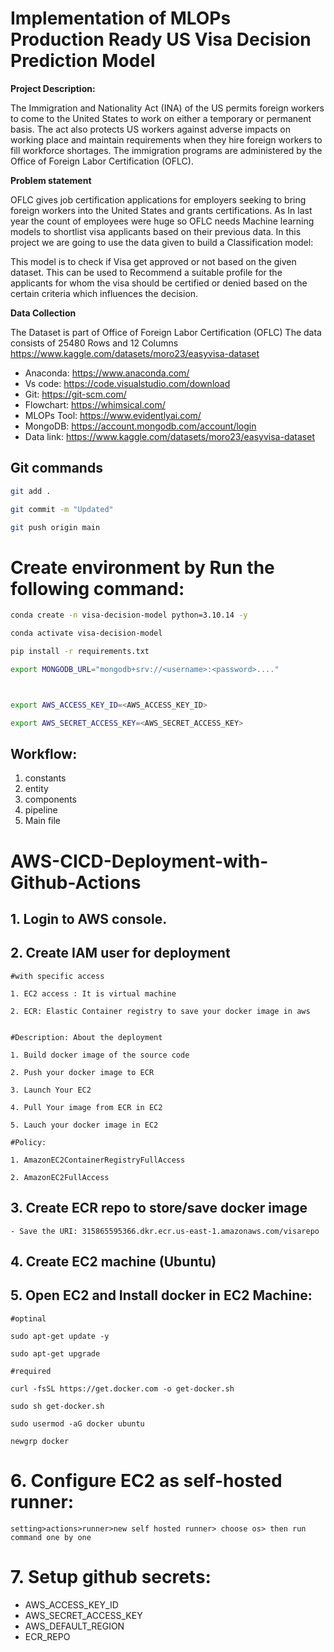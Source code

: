 # Implementation of MLOPs Production Ready US Visa Decision Prediction Model

**Project Description:**

The Immigration and Nationality Act (INA) of the US permits foreign workers to come to the United States to work on either a temporary or permanent basis. The act also protects US workers against adverse impacts on working place and maintain requirements when they hire foreign workers to fill workforce shortages. The immigration programs are administered by the Office of Foreign Labor Certification (OFLC).

**Problem statement**

OFLC gives job certification applications for employers seeking to bring foreign workers into the United States and grants certifications.
As In last year the count of employees were huge so OFLC needs Machine learning models to shortlist visa applicants based on their previous data.
In this project we are going to use the data given to build a Classification model:

This model is to check if Visa get approved or not based on the given dataset.
This can be used to Recommend a suitable profile for the applicants for whom the visa should be certified or denied based on the certain criteria which influences the decision.

**Data Collection**

The Dataset is part of Office of Foreign Labor Certification (OFLC)
The data consists of 25480 Rows and 12 Columns
https://www.kaggle.com/datasets/moro23/easyvisa-dataset 



- Anaconda: https://www.anaconda.com/
- Vs code: https://code.visualstudio.com/download
- Git: https://git-scm.com/
- Flowchart: https://whimsical.com/
- MLOPs Tool: https://www.evidentlyai.com/
- MongoDB: https://account.mongodb.com/account/login
- Data link: https://www.kaggle.com/datasets/moro23/easyvisa-dataset



## Git commands

```bash
git add .

git commit -m "Updated"

git push origin main
```




# Create environment by Run the following command:
```bash
conda create -n visa-decision-model python=3.10.14 -y
```

```bash 
conda activate visa-decision-model
```

```bash 
pip install -r requirements.txt
```





```bash
export MONGODB_URL="mongodb+srv://<username>:<password>...."



export AWS_ACCESS_KEY_ID=<AWS_ACCESS_KEY_ID>

export AWS_SECRET_ACCESS_KEY=<AWS_SECRET_ACCESS_KEY>


```



## Workflow:

1. constants
2. entity
3. components
4. pipeline
5. Main file




# AWS-CICD-Deployment-with-Github-Actions

## 1. Login to AWS console.

## 2. Create IAM user for deployment

	#with specific access

	1. EC2 access : It is virtual machine

	2. ECR: Elastic Container registry to save your docker image in aws


	#Description: About the deployment

	1. Build docker image of the source code

	2. Push your docker image to ECR

	3. Launch Your EC2 

	4. Pull Your image from ECR in EC2

	5. Lauch your docker image in EC2

	#Policy:

	1. AmazonEC2ContainerRegistryFullAccess

	2. AmazonEC2FullAccess

	
## 3. Create ECR repo to store/save docker image
    - Save the URI: 315865595366.dkr.ecr.us-east-1.amazonaws.com/visarepo

	
## 4. Create EC2 machine (Ubuntu) 

## 5. Open EC2 and Install docker in EC2 Machine:
	
	
	#optinal

	sudo apt-get update -y

	sudo apt-get upgrade
	
	#required

	curl -fsSL https://get.docker.com -o get-docker.sh

	sudo sh get-docker.sh

	sudo usermod -aG docker ubuntu

	newgrp docker
	
# 6. Configure EC2 as self-hosted runner:
    setting>actions>runner>new self hosted runner> choose os> then run command one by one


# 7. Setup github secrets:

   - AWS_ACCESS_KEY_ID
   - AWS_SECRET_ACCESS_KEY
   - AWS_DEFAULT_REGION
   - ECR_REPO

    




